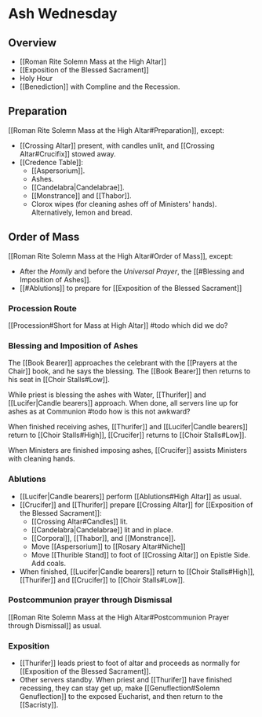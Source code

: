 # Ash Wednesday

## Overview
- [[Roman Rite Solemn Mass at the High Altar]]
- [[Exposition of the Blessed Sacrament]]
- Holy Hour
- [[Benediction]] with Compline and the Recession.

## Preparation
[[Roman Rite Solemn Mass at the High Altar#Preparation]], except:

- [[Crossing Altar]] present, with candles unlit, and [[Crossing Altar#Crucifix]] stowed away.
- [[Credence Table]]:
	- [[Aspersorium]].
	- Ashes.
	- [[Candelabra|Candelabrae]].
	- [[Monstrance]] and [[Thabor]].
	- Clorox wipes (for cleaning ashes off of Ministers' hands). Alternatively, lemon and bread.

## Order of Mass
[[Roman Rite Solemn Mass at the High Altar#Order of Mass]], except:

- After the _Homily_ and before the _Universal Prayer_, the [[#Blessing and Imposition of Ashes]].
- [[#Ablutions]] to prepare for [[Exposition of the Blessed Sacrament]]

### Procession Route
[[Procession#Short for Mass at High Altar]]
#todo which did we do?

### Blessing and Imposition of Ashes
The [[Book Bearer]] approaches the celebrant with the [[Prayers at the Chair]] book, and he says the blessing. The [[Book Bearer]] then returns to his seat in [[Choir Stalls#Low]].

While priest is blessing the ashes with Water, [[Thurifer]] and [[Lucifer|Candle bearers]] approach. When done, all servers line up for ashes as at Communion #todo how is this not awkward?

When finished receiving ashes, [[Thurifer]] and [[Lucifer|Candle bearers]] return to [[Choir Stalls#High]], [[Crucifer]] returns to [[Choir Stalls#Low]].

When Ministers are finished imposing ashes, [[Crucifer]] assists Ministers with cleaning hands.

### Ablutions
- [[Lucifer|Candle bearers]] perform [[Ablutions#High Altar]] as usual.
- [[Crucifer]] and [[Thurifer]] prepare [[Crossing Altar]] for [[Exposition of the Blessed Sacrament]]:
	- [[Crossing Altar#Candles]] lit.
	- [[Candelabra|Candelabrae]] lit and in place.
	- [[Corporal]], [[Thabor]], and [[Monstrance]].
	- Move [[Aspersorium]] to [[Rosary Altar#Niche]]
	- Move [[Thurible Stand]] to foot of [[Crossing Altar]] on Epistle Side. Add coals.
- When finished, [[Lucifer|Candle bearers]] return to [[Choir Stalls#High]], [[Thurifer]] and [[Crucifer]] to [[Choir Stalls#Low]].

### Postcommunion prayer through Dismissal
[[Roman Rite Solemn Mass at the High Altar#Postcommunion Prayer through Dismissal]] as usual.

### Exposition
- [[Thurifer]] leads priest to foot of altar and proceeds as normally for [[Exposition of the Blessed Sacrament]].
- Other servers standby. When priest and [[Thurifer]] have finished recessing, they can stay get up, make [[Genuflection#Solemn Genuflection]] to the exposed Eucharist, and then return to the [[Sacristy]].